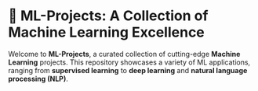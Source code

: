 # 🧠 ML-Projects: A Collection of Machine Learning Excellence  

Welcome to **ML-Projects**, a curated collection of cutting-edge **Machine Learning** projects. This repository showcases a variety of ML applications, ranging from **supervised learning** to **deep learning** and **natural language processing (NLP)**. 
